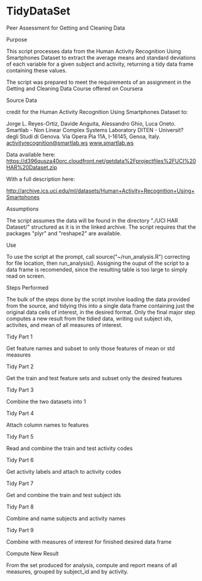 # TidyDataSet
Peer Assessment for Getting and Cleaning Data

Purpose

This script processes data from the Human Activity Recognition Using Smartphones Dataset to extract the average means and standard deviations of each variable for a given subject and activity, returning a tidy data frame containing these values.

The script was prepared to meet the requirements of an assignment in the Getting and Cleaning Data Course offered on Coursera

Source Data

credit for the Human Activity Recognition Using Smartphones Dataset to:

Jorge L. Reyes-Ortiz, Davide Anguita, Alessandro Ghio, Luca Oneto. Smartlab - Non Linear Complex Systems Laboratory DITEN - Universit? degli Studi di Genova. Via Opera Pia 11A, I-16145, Genoa, Italy. activityrecognition@smartlab.ws www.smartlab.ws

Data available here: https://d396qusza40orc.cloudfront.net/getdata%2Fprojectfiles%2FUCI%20HAR%20Dataset.zip

With a full description here:

http://archive.ics.uci.edu/ml/datasets/Human+Activity+Recognition+Using+Smartphones

Assumptions

The script assumes the data will be found in the directory "./UCI HAR Dataset/" structured as it is in the linked archive. The script requires that the packages "plyr" and "reshape2" are available.

Use

To use the script at the prompt, call source("~/run_analysis.R") correcting for file location, then run_analysis(). Assigning the ouput of the script to a data frame is recomended, since the resulting table is too large to simply read on screen.


Steps Performed

The bulk of the steps done by the script involve loading the data provided from the source, and tidying this into a single data frame containing just the original data cells of interest, in the desired format. Only the final major step computes a new result from the tidied data, writing out subject ids, activites, and mean of all measures of interest.

Tidy Part 1

Get feature names and subset to only those features of mean or std measures

Tidy Part 2

Get the train and test feature sets and subset only the desired features

Tidy Part 3

Combine the two datasets into 1

Tidy Part 4

Attach column names to features

Tidy Part 5

Read and combine the train and test activity codes

Tidy Part 6

Get activity labels and attach to activity codes

Tidy Part 7

Get and combine the train and test subject ids

Tidy Part 8

Combine and name subjects and activity names

Tidy Part 9

Combine with measures of interest for finished desired data frame

Compute New Result

From the set produced for analysis, compute and report means of all measures, grouped by subject_id and by activity.
